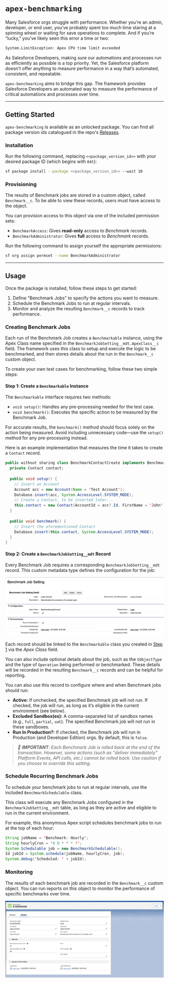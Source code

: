# `apex-benchmarking`

Many Salesforce orgs struggle with performance. Whether you’re an admin, developer, or end user, you’ve probably spent too much time staring at a spinning wheel or waiting for save operations to complete. And if you’re “lucky,” you’ve likely seen this error a time or two:

```sh
System.LimitException: Apex CPU time limit exceeded
```

As Salesforce Developers, making sure our automations and processes run as efficiently as possible is a top priority. Yet, the Salesforce platform doesn't offer anything to measure performance in a way that’s automated, consistent, and repeatable.

`apex-benchmarking` aims to bridge this gap. The framework provides Salesforce Developers an automated way to measure the performance of critical automations and processes over time.

---

## Getting Started

`apex-benchmarking` is available as an unlocked package. You can find all package version ids catalogued in the repo's [Releases](https://github.com/jasonsiders/apex-benchmarking/releases/).

### Installation

Run the following command, replacing `<<package_version_id>>` with your desired package ID (which begins with `04t`):

```sh
sf package install --package <<package_version_id>> --wait 10
```

### Provisioning

The results of Benchmark jobs are stored in a custom object, called `Benchmark__c`. To be able to view these records, users must have access to the object.

You can provision access to this object via one of the included permission sets:

- `BenchmarkAccess`: Gives **read-only** access to _Benchmark_ records.
- `BenchmarkAdministrator`: Gives **full** access to _Benchmark_ records.

Run the following command to assign yourself the appropriate permissions:

```sh
sf org assign permset --name BenchmarkAdministrator
```

---

## Usage

Once the package is installed, follow these steps to get started:

1. Define "Benchmark Jobs" to specify the actions you want to measure.
2. Schedule the Benchmark Jobs to run at regular intervals.
3. Monitor and analyze the resulting `Benchmark__c` records to track performance.

### Creating Benchmark Jobs

Each run of the Benchmark Job creates a `Benchmarkable` instance, using the Apex Class name specified in the `BenchmarkJobSetting__mdt.ApexClass__c` field. The framework uses this class to setup and execute the logic to be benchmarked, and then stores details about the run in the `Benchmark__c` custom object.

To create your own test cases for benchmarking, follow these two simple steps:

#### Step 1: Create a `Benchmarkable` Instance

The `Benchmarkable` interface requires two methods:

- `void setup()`: Handles any pre-processing needed for the test case.
- `void benchmark()`: Executes the specific action to be measured by the Benchmark Job.

For accurate results, the `benchmark()` method should focus solely on the action being measured. Avoid including unnecessary code—use the `setup()` method for any pre-processing instead.

Here is an example implementation that measures the time it takes to create a `Contact` record.

```java
public without sharing class BenchmarkContactCreate implements Benchmarkable {
  private Contact contact;

  public void setup() {
    // Insert an Account
    Account acc = new Account(Name = 'Test Account');
    Database.insert(acc, System.AccessLevel.SYSTEM_MODE);
    // Create a Contact, to be inserted later...
    this.contact = new Contact(AccountId = acc?.Id, FirstName = 'John', LastName = 'Doe');
  }

  public void benchmark() {
    // Insert the aforementioned Contact
    Database.insert(this.contact, System.AccessLevel.SYSTEM_MODE);
  }
}
```

#### Step 2: Create a `BenchmarkJobSetting__mdt` Record

Every Benchmark Job requires a corresponding `BenchmarkJobSetting__mdt` record. This custom metadata type defines the configuration for the job:

![A sample BenchmarkJobSetting__mdt record](media/benchmark_job_settings.png)

Each record should be linked to the `Benchmarkable` class you created in [Step 1](#step-1-create-a-benchmarkable-instance) via the _Apex Class_ field.

You can also include optional details about the job, such as the `SObjectType` and the type of `Operation` being performed or benchmarked. These details will be recorded in the resulting `Benchmark__c` records and can be helpful for reporting.

You can also use this record to configure where and when Benchmark jobs should run:

- **Active:** If unchecked, the specified Benchmark job will not run. If checked, the job will run, as long as it’s eligible in the current environment (see below).
- **Excluded Sandbox(es):** A comma-separated list of sandbox names (e.g., `full`, `partial`, `uat`). The specified Benchmark job will not run in these sandboxes.
- **Run In Production?:** If checked, the Benchmark job will run in Production (and Developer Edition) orgs. By default, this is `false`.

> _:rotating_light: **IMPORTANT**: Each Benchmark Job is rolled back at the end of the transaction. However, some actions (such as "deliver immediately" Platform Events, API calls, etc.) cannot be rolled back. Use caution if you choose to override this setting._

### Schedule Recurring Benchmark Jobs

To schedule your benchmark jobs to run at regular intervals, use the included `BenchmarkSchedulable` class.

This class will execute any Benchmark Jobs configured in the `BenchmarkJobSetting__mdt` table, as long as they are active and eligible to run in the current environment.

For example, this anonymous Apex script schedules benchmark jobs to run at the top of each hour:

```java
String jobName = 'Benchmark: Hourly';
String hourlyCron = '0 0 * * * ?';
System.Schedulable job = new BenchmarkSchedulable();
Id jobId = System.schedule(jobName, hourlyCron, job);
System.debug('Scheduled: ' + jobId);
```

### Monitoring

The results of each benchmark job are recorded in the `Benchmark__c` custom object. You can run reports on this object to monitor the performance of specific benchmarks over time.

![An example of a Benchmark record](media/benchmark_record.png)
